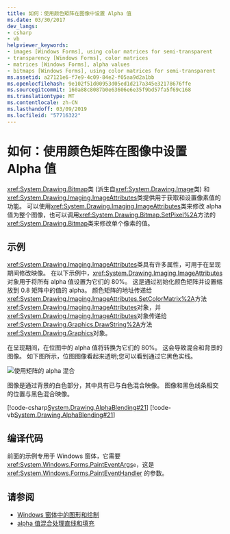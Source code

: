 ```yaml
---
title: 如何：使用颜色矩阵在图像中设置 Alpha 值
ms.date: 03/30/2017
dev_langs:
- csharp
- vb
helpviewer_keywords:
- images [Windows Forms], using color matrices for semi-transparent
- transparency [Windows Forms], color matrices
- matrices [Windows Forms], alpha values
- bitmaps [Windows Forms], using color matrices for semi-transparent
ms.assetid: a27121e6-f7e9-4c09-84e2-f05aa9d2a1bb
ms.openlocfilehash: 9e102f51d00953d05ed1d217a345e32178676ffe
ms.sourcegitcommit: 160a88c8087b0e63606e6e35f9bd57fa5f69c168
ms.translationtype: MT
ms.contentlocale: zh-CN
ms.lasthandoff: 03/09/2019
ms.locfileid: "57716322"
---
```

# <a name="how-to-use-a-color-matrix-to-set-alpha-values-in-images"></a>如何：使用颜色矩阵在图像中设置 Alpha 值
<xref:System.Drawing.Bitmap>类 (派生自<xref:System.Drawing.Image>类) 和<xref:System.Drawing.Imaging.ImageAttributes>类提供用于获取和设置像素值的功能。 可以使用<xref:System.Drawing.Imaging.ImageAttributes>类来修改 alpha 值为整个图像，也可以调用<xref:System.Drawing.Bitmap.SetPixel%2A>方法的<xref:System.Drawing.Bitmap>类来修改单个像素的值。  
  
## <a name="example"></a>示例  
 <xref:System.Drawing.Imaging.ImageAttributes>类具有许多属性，可用于在呈现期间修改映像。 在以下示例中，<xref:System.Drawing.Imaging.ImageAttributes>对象用于将所有 alpha 值设置为它们的 80%。 这是通过初始化颜色矩阵并设置缩放到 0.8 矩阵中的值的 alpha。 颜色矩阵的地址传递给<xref:System.Drawing.Imaging.ImageAttributes.SetColorMatrix%2A>方法<xref:System.Drawing.Imaging.ImageAttributes>对象，并<xref:System.Drawing.Imaging.ImageAttributes>对象传递给<xref:System.Drawing.Graphics.DrawString%2A>方法<xref:System.Drawing.Graphics>对象。  
  
 在呈现期间，在位图中的 alpha 值将转换为它们的 80%。 这会导致混合和背景的图像。 如下图所示，位图图像看起来透明;您可以看到通过它黑色实线。  
  
 ![使用矩阵的 alpha 混合](./media/image2.png "image2")  
  
 图像是通过背景的白色部分，其中具有已与白色混合映像。 图像和黑色线条相交的位置与黑色混合映像。  
  
 [!code-csharp[System.Drawing.AlphaBlending#21](~/samples/snippets/csharp/VS_Snippets_Winforms/System.Drawing.AlphaBlending/CS/Class1.cs#21)]
 [!code-vb[System.Drawing.AlphaBlending#21](~/samples/snippets/visualbasic/VS_Snippets_Winforms/System.Drawing.AlphaBlending/VB/Class1.vb#21)]  
  
## <a name="compiling-the-code"></a>编译代码  
 前面的示例专用于 Windows 窗体，它需要 <xref:System.Windows.Forms.PaintEventArgs>`e`，这是 <xref:System.Windows.Forms.PaintEventHandler> 的参数。  
  
## <a name="see-also"></a>请参阅
- [Windows 窗体中的图形和绘制](graphics-and-drawing-in-windows-forms.md)
- [alpha 值混合处理直线和填充](alpha-blending-lines-and-fills.md)

